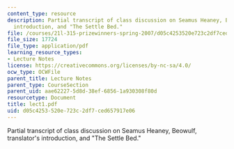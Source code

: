 ```yaml
---
content_type: resource
description: Partial transcript of class discussion on Seamus Heaney, Beowulf, translator's
  introduction, and "The Settle Bed."
file: /courses/21l-315-prizewinners-spring-2007/d05c4253520e723c2df7ced657917e06_lect1.pdf
file_size: 17724
file_type: application/pdf
learning_resource_types:
- Lecture Notes
license: https://creativecommons.org/licenses/by-nc-sa/4.0/
ocw_type: OCWFile
parent_title: Lecture Notes
parent_type: CourseSection
parent_uid: aae62227-5d8d-38ef-6856-1a930308f80d
resourcetype: Document
title: lect1.pdf
uid: d05c4253-520e-723c-2df7-ced657917e06
---
```

Partial transcript of class discussion on Seamus Heaney, Beowulf, translator's introduction, and "The Settle Bed."